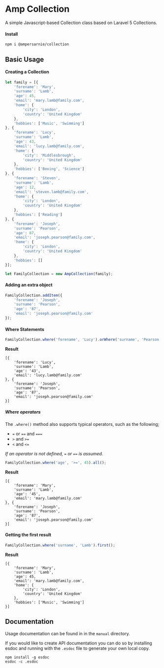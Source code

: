 # Amp Collection
A simple Javascript-based Collection class based on Laravel 5 Collections.

#### Install
```
npm i @ampersarnie/collection
```

## Basic Usage
#### Creating a Collection
```js
let family = [{
    'forename': 'Mary',
    'surname': 'Lamb',
    'age': 45,
    'email': 'mary.lamb@family.com',
    'home': {
        'city': 'London',
        'country': 'United Kingdom'
    },
    'hobbies': ['Music', 'Swimming']
}, {
    'forename': 'Lucy',
    'surname': 'Lamb',
    'age': 43,
    'email': 'lucy.lamb@family.com',
    'home': {
        'city': 'Middlesbrough',
        'country': 'United Kingdom'
    },
    'hobbies': ['Boxing', 'Science']
}, {
    'forename': 'Steven',
    'surname': 'Lamb',
    'age': 12,
    'email': 'steven.lamb@family.com',
    'home': {
        'city': 'London',
        'country': 'United Kingdom'
    },
    'hobbies': ['Reading']
}, {
    'forename': 'Joseph',
    'surname': 'Pearson',
    'age': 87,
    'email': 'joseph.pearson@family.com',
    'home': {
        'city': 'London',
        'country': 'United Kingdom'
    },
    'hobbies': []
}];

let FamilyCollection = new AmpCollection(family);
```

#### Adding an extra object
```js
FamilyCollection.addItem({
	'forename': 'Joseph',
	'surname': 'Pearson',
	'age': '87',
	'email': 'joseph.pearson@family.com'
});
```


#### Where Statements
```js
FamilyCollection.where('forename', 'Lucy').orWhere('surname', 'Pearson').all();
```

**Result**
```
[{
	'forename': 'Lucy',
	'surname': 'Lamb',
	'age': '43',
	'email': 'lucy.lamb@family.com'
}, {
	'forename': 'Joseph',
	'surname': 'Pearson',
	'age': '87',
	'email': 'joseph.pearson@family.com'
}]
```

##### Where operators
The `.where()` method also supports typical operators, such as the following;
* `=` or `==` and `===`
* `>` and `>=`
* `<` and `<=`

*If an operator is not defined, `=` or `==` is assumed.*

```js
FamilyCollection.where('age', '>=', 45).all();
```

**Result**
```
[{
	'forename': 'Mary',
	'surname': 'Lamb',
	'age': '45',
	'email': 'mary.lamb@family.com'
}, {
	'forename': 'Joseph',
	'surname': 'Pearson',
	'age': '87',
	'email': 'joseph.pearson@family.com'
}]
```

#### Getting the first result
```js
FamilyCollection.where('surname', 'Lamb').first();
```

**Result**
```
[{
    'forename': 'Mary',
    'surname': 'Lamb',
    'age': 45,
    'email': 'mary.lamb@family.com',
    'home': {
        'city': 'London',
        'country': 'United Kingdom'
    },
    'hobbies': ['Music', 'Swimming']
}]
```

## Documentation
Usage documentation can be found in in the `manual` directory.

If you would like to create API documentation you can do so by installing esdoc and running with the `.esdoc` file to generate your own local copy.
```
npm install -g esdoc
esdoc -c .esdoc
```
